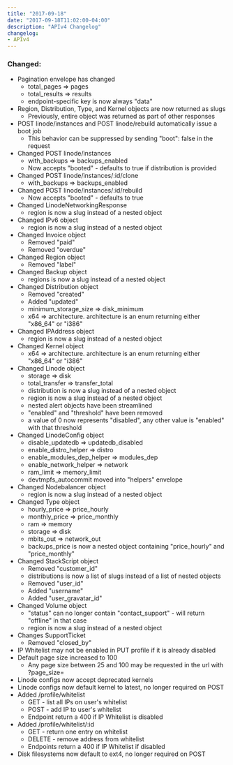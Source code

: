 ```yaml
---
title: "2017-09-18"
date: "2017-09-18T11:02:00-04:00"
description: "APIv4 Changelog"
changelog:
- APIv4
---
```

### Changed:

* Pagination envelope has changed
  * total_pages => pages
  * total_results => results
  * endpoint-specific key is now always "data"
* Region, Distribution, Type, and Kernel objects are now returned as slugs
  * Previously, entire object was returned as part of other responses
* POST linode/instances and POST linode/rebuild automatically issue a boot job
  * This behavior can be suppressed by sending "boot": false in the request
* Changed POST linode/instances
  * with_backups => backups_enabled
  * Now accepts "booted" - defaults to true if distribution is provided
* Changed POST linode/instances/:id/clone
  * with_backups => backups_enabled
* Changed POST linode/instances/:id/rebuild
  * Now accepts "booted" - defaults to true
* Changed LinodeNetworkingResponse
  * region is now a slug instead of a nested object
* Changed IPv6 object
  * region is now a slug instead of a nested object
* Changed Invoice object
  * Removed "paid"
  * Removed "overdue"
* Changed Region object
  * Removed "label"
* Changed Backup object
  * regions is now a slug instead of a nested object
* Changed Distribution object
  * Removed "created"
  * Added "updated"
  * minimum_storage_size => disk_minimum
  * x64 => architecture. architecture is an enum returning either "x86_64" or "i386"
* Changed IPAddress object
  * region is now a slug instead of a nested object
* Changed Kernel object
  * x64 => architecture. architecture is an enum returning either "x86_64" or "i386"
* Changed Linode object
  * storage => disk
  * total_transfer => transfer_total
  * distribution is now a slug instead of a nested object
  * region is now a slug instead of a nested object
  * nested alert objects have been streamlined
  * "enabled" and "threshold" have been removed
  * a value of 0 now represents "disabled", any other value is "enabled" with that threshold
* Changed LinodeConfig object
  * disable_updatedb => updatedb_disabled
  * enable_distro_helper => distro
  * enable_modules_dep_helper => modules_dep
  * enable_network_helper => network
  * ram_limit => memory_limit
  * devtmpfs_autocommit moved into "helpers" envelope
* Changed Nodebalancer object
  * region is now a slug instead of a nested object
* Changed Type object
  * hourly_price => price_hourly
  * monthly_price => price_monthly
  * ram => memory
  * storage => disk
  * mbits_out => network_out
  * backups_price is now a nested object containing "price_hourly" and "price_monthly"
* Changed StackScript object
  * Removed "customer_id"
  * distributions is now a list of slugs instead of a list of nested objects
  * Removed "user_id"
  * Added "username"
  * Added "user_gravatar_id"
* Changed Volume object
  * "status" can no longer contain "contact_support" - will return "offline" in that case
  * region is now a slug instead of a nested object
* Changes SupportTicket
  * Removed "closed_by"
* IP Whitelist may not be enabled in PUT profile if it is already disabled
* Default page size increased to 100
  * Any page size between 25 and 100 may be requested in the url with ?page_size=
* Linode configs now accept deprecated kernels
* Linode configs now default kernel to latest, no longer required on POST
* Added /profile/whitelist
  * GET - list all IPs on user's whitelist
  * POST - add IP to user's whitelist
  * Endpoint return a 400 if IP Whitelist is disabled
* Added /profile/whitelist/:id
  * GET - return one entry on whitelist
  * DELETE - remove address from whitelist
  * Endpoints return a 400 if IP Whitelist if disabled
* Disk filesystems now default to ext4, no longer required on POST